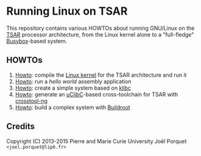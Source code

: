 # Running Linux on TSAR

This repository contains various HOWTOs about running GNU/Linux on the
[TSAR](https://www-soc.lip6.fr/trac/tsar) processor architecture, from the Linux
kernel alone to a "full-fledge" [Busybox](http://www.busybox.net/)-based system.

## HOWTOs

1. [Howto](10-linux-simple.mdwn): compile the [Linux
   kernel](http://en.wikipedia.org/wiki/Linux_kernel) for the TSAR architecture
   and run it
2. [Howto](11-hello-world.mdwn): run a _hello world_ assembly application
3. [Howto](12-klibc.mdwn): create a simple system based on
   [klibc](http://en.wikipedia.org/wiki/Klibc)
4. [Howto](20-crosstool-ng.mdwn): generate an
   [uClibC](http://www.uclibc.org/)-based cross-toolchain for TSAR with
   [crosstool-ng](http://crosstool-ng.org/)
5. [Howto](30-buildroot): build a complex system with
   [Buildroot](http://buildroot.uclibc.org/)

## Credits

Copyright (C) 2013-2015 Pierre and Marie Curie University
Joël Porquet `<joel.porquet@lip6.fr>`
